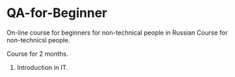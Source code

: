 # QA-for-Beginner
On-line course for beginners for non-technical people in Russian
Course for non-technicsl people. 

Course for 2 months. 

1. Introduction in IT. 

